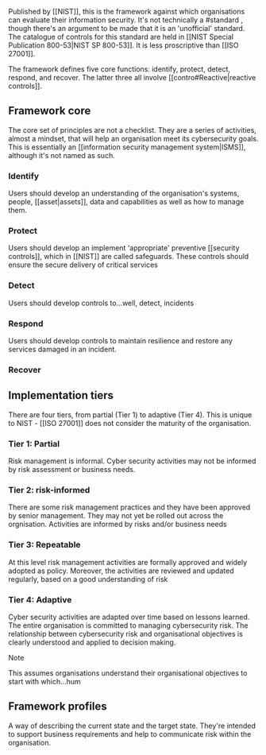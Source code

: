 Published by [[NIST]], this is the framework against which organisations can evaluate their information security. It's not technically a #standard , though there's an argument to be made that it is an 'unofficial' standard. The catalogue of controls for this standard are held in [[NIST Special Publication 800-53|NIST SP 800-53]]. It is less proscriptive than [[ISO 27001]].

The framework defines five core functions: identify, protect, detect, respond, and recover. The latter three all involve [[contro#Reactive|reactive controls]]. 

## Framework core
The core set of principles are not a checklist. They are a series of activities, almost a mindset, that will help an organisation meet its cybersecurity goals. This is essentially an [[information security management system|ISMS]], although it's not named as such.

### Identify
Users should develop an understanding of the organisation's systems, people, [[asset|assets]], data and capabilities as well as how to manage them.

### Protect
Users should develop an implement 'appropriate' preventive [[security controls]], which in [[NIST]] are called safeguards. These controls should ensure the secure delivery of critical services

### Detect
Users should develop controls to...well, detect, incidents

### Respond
Users should develop controls to maintain resilience and restore any services damaged in an incident.

### Recover


## Implementation tiers
There are four tiers, from partial (Tier 1) to adaptive (Tier 4). This is unique to NIST - [[ISO 27001]] does not consider the maturity of the organisation.

### Tier 1: Partial
Risk management is informal. Cyber security activities may not be informed by risk assessment or business needs.

### Tier 2: risk-informed
There are some risk management practices and they have been approved by senior management. They may not yet be rolled out across the orgnisation. Activities are informed by risks and/or business needs

### Tier 3: Repeatable
At this level risk management activities are formally approved and widely adopted as policy. Moreover, the activities are reviewed and updated regularly, based on a good understanding of risk

### Tier 4: Adaptive
Cyber security activities are adapted over time based on lessons learned. The entire organisation is committed to managing cybersecurity risk. The relationship between cybersecurity risk and organisational objectives is clearly understood and applied to decision making.

>[!note] 
>This assumes organisations understand their organisational objectives to start with which...hum

## Framework profiles
A way of describing the current state and the target state. They're intended to support business requirements and help to communicate risk within the organisation. 